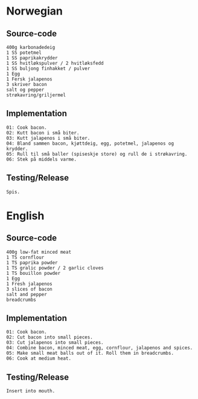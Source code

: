 Norwegian
========= 

Source-code
-----------
```
400g karbonadedeig
1 SS potetmel
1 SS paprikakrydder
1 SS hvitløkspulver / 2 hvitløksfedd
1 SS buljong finhakket / pulver
1 Egg
1 Fersk jalapenos
3 skriver bacon 
salt og pepper
strøkavring/griljermel
```

Implementation
--------------
```
01: Cook bacon.
02: Kutt bacon i små biter.
03: Kutt jalapenos i små biter.
04: Bland sammen bacon, kjøttdeig, egg, potetmel, jalapenos og krydder.
05: Rull til små baller (spiseskje store) og rull de i strøkavring.
06: Stek på middels varme.
```

Testing/Release
---------------
```Spis.```

English
======= 

Source-code
-----------
```
400g low-fat minced meat
1 TS cornflour
1 TS paprika powder 
1 TS gralic powder / 2 garlic cloves
1 TS bouillon powder
1 Egg
1 Fresh jalapenos
3 slices of bacon 
salt and pepper
breadcrumbs
```

Implementation
--------------
```
01: Cook bacon.
02: Cut bacon into small pieces.
03: Cut jalapenos into small pieces.
04: Combine bacon, minced meat, egg, cornflour, jalapenos and spices.
05: Make small meat balls out of it. Roll them in breadcrumbs.
06: Cook at medium heat.
```

Testing/Release
---------------
```
Insert into mouth.
```
